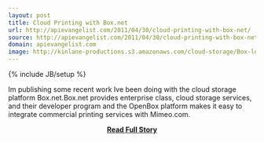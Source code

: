 ```yaml
---
layout: post
title: Cloud Printing with Box.net
url: http://apievangelist.com/2011/04/30/cloud-printing-with-box-net/
source: http://apievangelist.com/2011/04/30/cloud-printing-with-box-net/
domain: apievangelist.com
image: http://kinlane-productions.s3.amazonaws.com/cloud-storage/Box-logo-new.jpg
---
```

{% include JB/setup %}<p>Im publishing some recent work Ive been doing with the cloud storage platform Box.net.Box.net provides enterprise class, cloud storage services, and their developer program and the OpenBox platform makes it easy to integrate commercial printing services with Mimeo.com.</p>
<center><p><a href="http://apievangelist.com/2011/04/30/cloud-printing-with-box-net/" style='padding:25px; font-sze:18px; font-weight: bold;'>Read Full Story</a></p></center>
